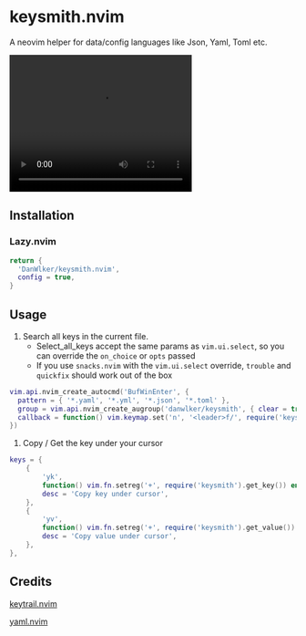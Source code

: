 # keysmith.nvim

A neovim helper for data/config languages like Json, Yaml, Toml etc.

<video src="demo.mov" width="320" height="240" controls></video>

## Installation

### Lazy.nvim

```lua
return {
  'DanWlker/keysmith.nvim',
  config = true,
}
```

## Usage

1. Search all keys in the current file.
   - Select_all_keys accept the same params as `vim.ui.select`, so you can override the `on_choice` or `opts` passed
   - If you use `snacks.nvim` with the `vim.ui.select` override, `trouble` and `quickfix` should work out of the box

```lua
vim.api.nvim_create_autocmd('BufWinEnter', {
  pattern = { '*.yaml', '*.yml', '*.json', '*.toml' },
  group = vim.api.nvim_create_augroup('danwlker/keysmith', { clear = true }),
  callback = function() vim.keymap.set('n', '<leader>f/', require('keysmith').select_all_keys) end,
})
```

1. Copy / Get the key under your cursor

```lua
keys = {
    {
        'yk',
        function() vim.fn.setreg('+', require('keysmith').get_key()) end,
        desc = 'Copy key under cursor',
    },
    {
        'yv',
        function() vim.fn.setreg('+', require('keysmith').get_value()) end,
        desc = 'Copy value under cursor',
    },
},
```

## Credits

[keytrail.nvim](https://github.com/JFryy/keytrail.nvim)

[yaml.nvim](https://github.com/cuducos/yaml.nvim)
